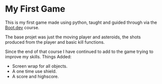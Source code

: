 # My First Game

This is my first game made using python, taught and guided through via the [Boot.dev](https://www.boot.dev) course.

The base projet was just the moving player and asteroids, the shots produced from the player and basic kill functions.

Since the end of that course I have continued to add to the game trying to improve my skills.
Things Added:
- Screen wrap for all objects.
- A one time use shield.
- A score and highscore.
